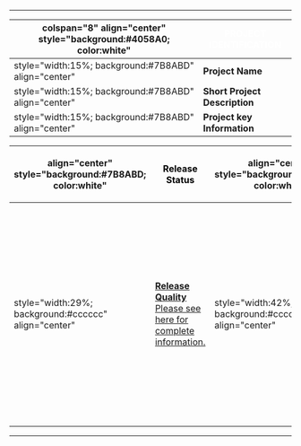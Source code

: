 -----

| colspan="8" align="center" style="background:\#4058A0; color:white" | <font color="white">**PROJECT IDENTIFICATION** |
| ------------------------------------------------------------------- | ---------------------------------------------- |
| style="width:15%; background:\#7B8ABD" align="center"               | **Project Name**                               |
| style="width:15%; background:\#7B8ABD" align="center"               | **Short Project Description**                  |
| style="width:15%; background:\#7B8ABD" align="center"               | **Project key Information**                    |

<table>
<thead>
<tr class="header">
<th><p>align="center" style="background:#7B8ABD; color:white"</p></th>
<th><p><font color="black"><strong>Release Status</strong></p></th>
<th><p>align="center" style="background:#7B8ABD; color:white"</p></th>
<th><p><font color="black"><strong>Main Links</strong></p></th>
<th><p>align="center" style="background:#7B8ABD; color:white"</p></th>
<th><p><font color="black"><strong>Related Projects</strong></p></th>
</tr>
</thead>
<tbody>
<tr class="odd">
<td><p>style="width:29%; background:#cccccc" align="center"</p></td>
<td><p><strong><a href=":Category:OWASP_Project_Assessment#Release_Quality_Documentation_Criteria" title="wikilink">Release Quality</a></strong><br />
<a href=":OWASP_Source_Code_Review_OWASP_Projects_-_Assessment_Frame" title="wikilink">Please see here for complete information.</a></p></td>
<td><p>style="width:42%; background:#cccccc" align="center"</p></td>
<td><ul>
<li><a href="https://www.owasp.org/images/c/c9/OWASPEU_SourceReview.ppt">Power Point Presentation</a></li>
<li><a href=":Image:Workflow_July_11a.zip" title="wikilink">Updated Workflow/Zip Folder</a></li>
<li><a href=":Image:Workflow_Draft1.pdf" title="wikilink">Workflow - Draft1</a></li>
<li><a href=":Image:CreateProjectExample.pdf" title="wikilink">Example flow diagram for creating a new project to be reviewed/PDF File</a></li>
<li><a href="https://owasp.fortify.com/teamserver/welcome.fhtml">Fortify OWASP Open Review Project</a></li>
</ul></td>
<td><p>style="width:29%; background:#cccccc" align="center"</p></td>
<td><ul>
<li><a href=":Category:OWASP_Open_Review_Project" title="wikilink"><strong>OWASP Open Review Project (ORPRO)</strong></a></li>
</ul></td>
</tr>
</tbody>
</table>

-----